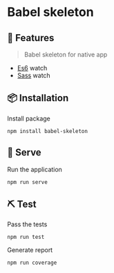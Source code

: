 #  Babel skeleton
## 🎉 Features
>  Babel skeleton for native app
* [Es6](https://www.npmjs.com/package/babel-cli)  watch
* [Sass](https://www.npmjs.com/package/node-sass)  watch

## 📦 Installation
Install package
```
npm install babel-skeleton
```
## 🚀 Serve
Run the application
```
npm run serve
```
## ⛏ Test
Pass the tests
```
npm run test
```
Generate report
```
npm run coverage
```
